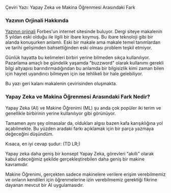 Çeviri Yazı: Yapay Zeka ve Makina Öğrenmesi Arasındaki Fark

### Yazının Orjinali Hakkında

[Yazının orjinali](https://www.forbes.com/sites/bernardmarr/2016/12/06/what-is-the-difference-between-artificial-intelligence-and-machine-learning/?sh=575ab75b2742) Forbes'un internet sitesinde buluyor. 
Dergi siteye makalenin 5 yıldan eski olduğu ile ilgili bir ibare koymuş.
Bu ibare teknoloji gibi bir alanda konuşurken anlamlı. 
Eski bir makale ama makale temel tanımlardan ve tarihi gelişimden bahsettiğinden eski olması problem teşkil etmiyor.

Günlük hayatta bu kelimeleri birbiri yerine bilmeden sıkça kullanılıyor.
Pazarlama amaçlı be gündelik yaşamda "buzzword" olarak kullanımı gerekli bilgi altyapısı barındırmadığından bu anlamda bir bilgisizlik kimi zaman bilen için hayret uyandırıcı bilmeyen için ise tehlikeli bir hale gelebiliyor.

Bu yazı geri kalanı makalenin çevirisinden oluşmakta.

### Yapay Zeka ve Makina Öğrenmesi Arasındaki Fark Nedir?

Yapay Zeka (AI) ve Makine Öğrenimi (ML) şu anda çok popüler iki terim ve genellikle birbirinin yerine kullanılıyor gibi görünüyor.

Tamamen aynı şey olmasalar da, oldukları algısı bazen kafa karışıklığına yol açabilmekte. Bu yüzden aradaki farkı açıklamak için bir parça yazmaya değeceğini düşündüm.

Kısaca, en iyi cevap şudur: (TD LR;)

Yapay zeka daha geniş bir konsept Yapay Zeka, görevleri “akıllı” olarak kabul edeceğimiz şekilde gerçekleştirebilen daha geniş bir makine kavramıdır.

Makine Öğrenimi, gerçekten sadece makinelere verilere erişim verebilmemiz ve onların kendileri için öğrenmelerine izin verebilmemiz gerektiği fikrine dayanan mevcut bir AI uygulamasıdır.
